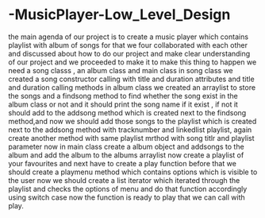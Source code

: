 # -MusicPlayer-Low_Level_Design

the main agenda of our project is to create a music player which contains playlist with album of songs
for that we four collaborated with each other and discussed about how to do our project and make clear understanding of our project and we proceeded to make it
to make this thing to happen we need a song classs , an album class and main class
in song class we created a song constructor calling with title and duration attributes and title and duration calling methods
in album class we created an arraylist to store the songs and a findsong method to find whether the song exist in the album class or not and it should print the song name if it exist , if not it should add to the addsong method which is created next to the findsong method,and now we should add those songs to the playlist which is created next to the addsong method with tracknumber and linkedlist playlist, again create another method with same playlist mrthod with song titlr and playlist parameter
now in main class create a album object and addsongs to the album and add the album to the albums arraylist
now create a playlist of your favourites and next have to create a play function
before that we should create a playmenu method which contains options which is visible to the user
now we should create a list iterator which iterated through the playlist and checks the options of menu and do that function accordingly using switch case
now the function is ready to play that we can call with play.
